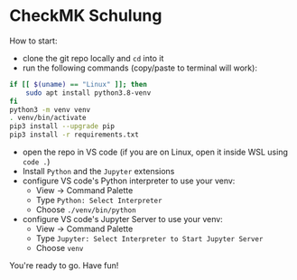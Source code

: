 # CheckMK Schulung

How to start:

- clone the git repo locally and `cd` into it
- run the following commands (copy/paste to terminal will work):
```BASH
if [[ $(uname) == "Linux" ]]; then
    sudo apt install python3.8-venv
fi
python3 -m venv venv
. venv/bin/activate
pip3 install --upgrade pip
pip3 install -r requirements.txt
```
- open the repo in VS code (if you are on Linux, open it inside WSL using `code .`)
- Install `Python` and the `Jupyter` extensions
- configure VS code's Python interpreter to use your venv:
    * View -> Command Palette
    * Type `Python: Select Interpreter`
    * Choose `./venv/bin/python`
- configure VS code's Jupyter Server to use your venv:
    * View -> Command Palette
    * Type `Jupyter: Select Interpreter to Start Jupyter Server`
    * Choose `venv`

You're ready to go. Have fun!
